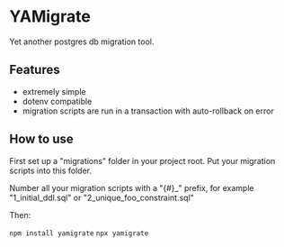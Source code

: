 # YAMigrate

Yet another postgres db migration tool.

## Features

- extremely simple
- dotenv compatible
- migration scripts are run in a transaction with auto-rollback on error

## How to use
First set up a "migrations" folder in your project root. Put your migration scripts into this folder. 

Number all your migration scripts with a "{#}_" prefix, for example "1_initial_ddl.sql" or "2_unique_foo_constraint.sql"

Then:

`npm install yamigrate`
`npx yamigrate`
